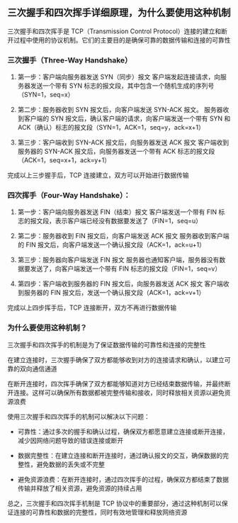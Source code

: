 ## 三次握手和四次挥手详细原理，为什么要使用这种机制

三次握手和四次挥手是 TCP（Transmission Control Protocol）连接的建立和断开过程中使用的协议机制。它们的主要目的是确保可靠的数据传输和连接的可靠性

### 三次握手（Three-Way Handshake）

1. 第一步：客户端向服务器发送 SYN（同步）报文
   客户端发起连接请求，向服务器发送一个带有 SYN 标志的报文段，其中包含一个随机生成的序列号（SYN=1，seq=x）

2. 第二步：服务器收到 SYN 报文后，向客户端发送 SYN-ACK 报文。
   服务器收到客户端的 SYN 报文后，确认客户端的请求，向客户端发送一个带有 SYN 和 ACK（确认）标志的报文段（SYN=1，ACK=1，seq=y，ack=x+1）

3. 第三步：客户端收到 SYN-ACK 报文后，向服务器发送 ACK 报文
   客户端收到服务器的 SYN-ACK 报文后，向服务器发送一个带有 ACK 标志的报文段（ACK=1，seq=x+1，ack=y+1）

完成以上三步握手后，TCP 连接建立，双方可以开始进行数据传输

### 四次挥手（Four-Way Handshake）：

1. 第一步：客户端向服务器发送 FIN（结束）报文
   客户端发送一个带有 FIN 标志的报文段，表示客户端已经没有数据要发送了（FIN=1，seq=u）

2. 第二步：服务器收到 FIN 报文后，向客户端发送 ACK 报文
   服务器收到客户端的 FIN 报文后，向客户端发送一个确认报文段（ACK=1，ack=u+1）

3. 第三步：服务器向客户端发送 FIN 报文
   服务器也通知客户端，服务器没有数据要发送了，向客户端发送一个带有 FIN 标志的报文段（FIN=1，seq=v）

4. 第四步：客户端收到服务器的 FIN 报文后，向服务器发送 ACK 报文
   客户端收到服务器的 FIN 报文后，发送一个确认报文段（ACK=1，ack=v+1）

完成以上四步挥手后，TCP 连接断开，双方不再进行数据传输

### 为什么要使用这种机制？

三次握手和四次挥手的机制是为了保证数据传输的可靠性和连接的完整性

在建立连接时，三次握手确保了双方都能够收到对方的连接请求和确认，以建立可靠的双向通信通道

在断开连接时，四次挥手确保了双方都能够知道对方已经结束数据传输，并最终断开连接。这样可以确保所有数据都被完整传输和接收，同时释放相关资源以避免资源浪费

使用三次握手和四次挥手的机制可以解决以下问题：

- 可靠性：通过多次的握手和确认过程，确保双方都愿意建立连接或断开连接，减少因网络问题导致的错误连接或断开

- 数据完整性：在建立连接和断开连接时，通过确认报文的交互，确保数据的完整性，避免数据的丢失或不完整

- 避免资源浪费：在断开连接时，通过四次挥手的过程，确保双方都结束了数据传输并释放了相关资源，避免资源的持续占用

总之，三次握手和四次挥手机制是 TCP 协议中的重要部分，通过这种机制可以保证连接的可靠性和数据的完整性，同时有效地管理和释放网络资源
